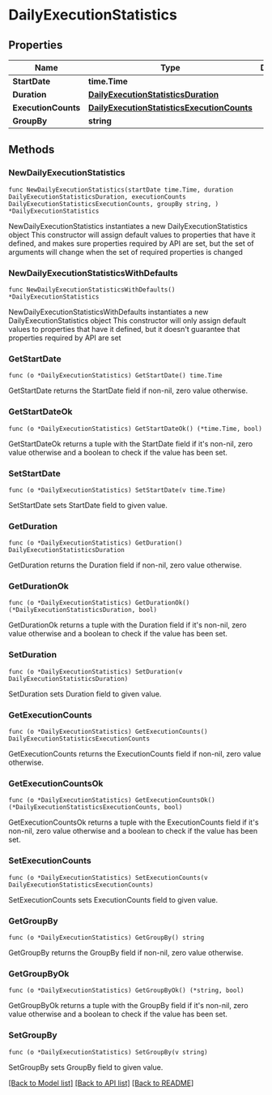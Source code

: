 # DailyExecutionStatistics

## Properties

Name | Type | Description | Notes
------------ | ------------- | ------------- | -------------
**StartDate** | **time.Time** |  | 
**Duration** | [**DailyExecutionStatisticsDuration**](DailyExecutionStatisticsDuration.md) |  | 
**ExecutionCounts** | [**DailyExecutionStatisticsExecutionCounts**](DailyExecutionStatisticsExecutionCounts.md) |  | 
**GroupBy** | **string** |  | 

## Methods

### NewDailyExecutionStatistics

`func NewDailyExecutionStatistics(startDate time.Time, duration DailyExecutionStatisticsDuration, executionCounts DailyExecutionStatisticsExecutionCounts, groupBy string, ) *DailyExecutionStatistics`

NewDailyExecutionStatistics instantiates a new DailyExecutionStatistics object
This constructor will assign default values to properties that have it defined,
and makes sure properties required by API are set, but the set of arguments
will change when the set of required properties is changed

### NewDailyExecutionStatisticsWithDefaults

`func NewDailyExecutionStatisticsWithDefaults() *DailyExecutionStatistics`

NewDailyExecutionStatisticsWithDefaults instantiates a new DailyExecutionStatistics object
This constructor will only assign default values to properties that have it defined,
but it doesn't guarantee that properties required by API are set

### GetStartDate

`func (o *DailyExecutionStatistics) GetStartDate() time.Time`

GetStartDate returns the StartDate field if non-nil, zero value otherwise.

### GetStartDateOk

`func (o *DailyExecutionStatistics) GetStartDateOk() (*time.Time, bool)`

GetStartDateOk returns a tuple with the StartDate field if it's non-nil, zero value otherwise
and a boolean to check if the value has been set.

### SetStartDate

`func (o *DailyExecutionStatistics) SetStartDate(v time.Time)`

SetStartDate sets StartDate field to given value.


### GetDuration

`func (o *DailyExecutionStatistics) GetDuration() DailyExecutionStatisticsDuration`

GetDuration returns the Duration field if non-nil, zero value otherwise.

### GetDurationOk

`func (o *DailyExecutionStatistics) GetDurationOk() (*DailyExecutionStatisticsDuration, bool)`

GetDurationOk returns a tuple with the Duration field if it's non-nil, zero value otherwise
and a boolean to check if the value has been set.

### SetDuration

`func (o *DailyExecutionStatistics) SetDuration(v DailyExecutionStatisticsDuration)`

SetDuration sets Duration field to given value.


### GetExecutionCounts

`func (o *DailyExecutionStatistics) GetExecutionCounts() DailyExecutionStatisticsExecutionCounts`

GetExecutionCounts returns the ExecutionCounts field if non-nil, zero value otherwise.

### GetExecutionCountsOk

`func (o *DailyExecutionStatistics) GetExecutionCountsOk() (*DailyExecutionStatisticsExecutionCounts, bool)`

GetExecutionCountsOk returns a tuple with the ExecutionCounts field if it's non-nil, zero value otherwise
and a boolean to check if the value has been set.

### SetExecutionCounts

`func (o *DailyExecutionStatistics) SetExecutionCounts(v DailyExecutionStatisticsExecutionCounts)`

SetExecutionCounts sets ExecutionCounts field to given value.


### GetGroupBy

`func (o *DailyExecutionStatistics) GetGroupBy() string`

GetGroupBy returns the GroupBy field if non-nil, zero value otherwise.

### GetGroupByOk

`func (o *DailyExecutionStatistics) GetGroupByOk() (*string, bool)`

GetGroupByOk returns a tuple with the GroupBy field if it's non-nil, zero value otherwise
and a boolean to check if the value has been set.

### SetGroupBy

`func (o *DailyExecutionStatistics) SetGroupBy(v string)`

SetGroupBy sets GroupBy field to given value.



[[Back to Model list]](../README.md#documentation-for-models) [[Back to API list]](../README.md#documentation-for-api-endpoints) [[Back to README]](../README.md)


